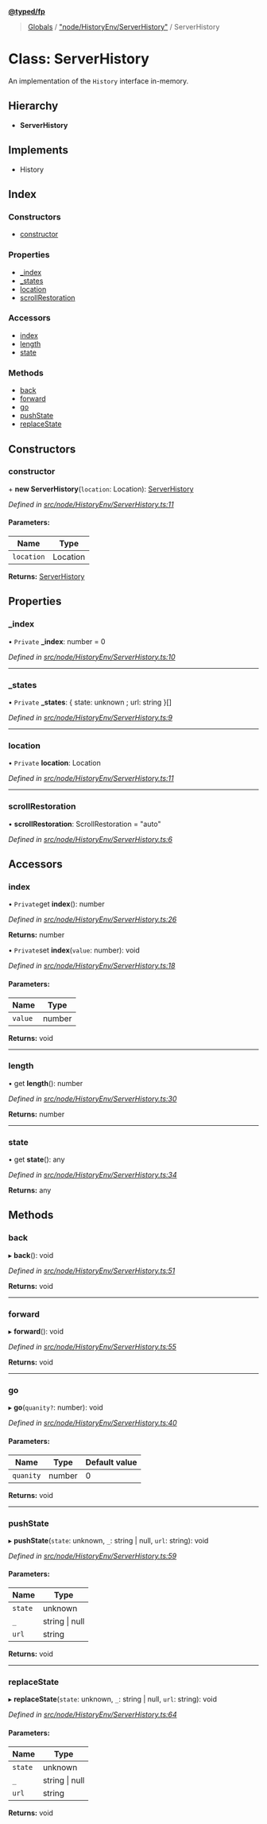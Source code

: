 **[@typed/fp](../README.md)**

> [Globals](../globals.md) / ["node/HistoryEnv/ServerHistory"](../modules/_node_historyenv_serverhistory_.md) / ServerHistory

# Class: ServerHistory

An implementation of the `History` interface in-memory.

## Hierarchy

* **ServerHistory**

## Implements

* History

## Index

### Constructors

* [constructor](_node_historyenv_serverhistory_.serverhistory.md#constructor)

### Properties

* [\_index](_node_historyenv_serverhistory_.serverhistory.md#_index)
* [\_states](_node_historyenv_serverhistory_.serverhistory.md#_states)
* [location](_node_historyenv_serverhistory_.serverhistory.md#location)
* [scrollRestoration](_node_historyenv_serverhistory_.serverhistory.md#scrollrestoration)

### Accessors

* [index](_node_historyenv_serverhistory_.serverhistory.md#index)
* [length](_node_historyenv_serverhistory_.serverhistory.md#length)
* [state](_node_historyenv_serverhistory_.serverhistory.md#state)

### Methods

* [back](_node_historyenv_serverhistory_.serverhistory.md#back)
* [forward](_node_historyenv_serverhistory_.serverhistory.md#forward)
* [go](_node_historyenv_serverhistory_.serverhistory.md#go)
* [pushState](_node_historyenv_serverhistory_.serverhistory.md#pushstate)
* [replaceState](_node_historyenv_serverhistory_.serverhistory.md#replacestate)

## Constructors

### constructor

\+ **new ServerHistory**(`location`: Location): [ServerHistory](_node_historyenv_serverhistory_.serverhistory.md)

*Defined in [src/node/HistoryEnv/ServerHistory.ts:11](https://github.com/TylorS/typed-fp/blob/f129829/src/node/HistoryEnv/ServerHistory.ts#L11)*

#### Parameters:

Name | Type |
------ | ------ |
`location` | Location |

**Returns:** [ServerHistory](_node_historyenv_serverhistory_.serverhistory.md)

## Properties

### \_index

• `Private` **\_index**: number = 0

*Defined in [src/node/HistoryEnv/ServerHistory.ts:10](https://github.com/TylorS/typed-fp/blob/f129829/src/node/HistoryEnv/ServerHistory.ts#L10)*

___

### \_states

• `Private` **\_states**: { state: unknown ; url: string  }[]

*Defined in [src/node/HistoryEnv/ServerHistory.ts:9](https://github.com/TylorS/typed-fp/blob/f129829/src/node/HistoryEnv/ServerHistory.ts#L9)*

___

### location

• `Private` **location**: Location

*Defined in [src/node/HistoryEnv/ServerHistory.ts:11](https://github.com/TylorS/typed-fp/blob/f129829/src/node/HistoryEnv/ServerHistory.ts#L11)*

___

### scrollRestoration

•  **scrollRestoration**: ScrollRestoration = "auto"

*Defined in [src/node/HistoryEnv/ServerHistory.ts:6](https://github.com/TylorS/typed-fp/blob/f129829/src/node/HistoryEnv/ServerHistory.ts#L6)*

## Accessors

### index

• `Private`get **index**(): number

*Defined in [src/node/HistoryEnv/ServerHistory.ts:26](https://github.com/TylorS/typed-fp/blob/f129829/src/node/HistoryEnv/ServerHistory.ts#L26)*

**Returns:** number

• `Private`set **index**(`value`: number): void

*Defined in [src/node/HistoryEnv/ServerHistory.ts:18](https://github.com/TylorS/typed-fp/blob/f129829/src/node/HistoryEnv/ServerHistory.ts#L18)*

#### Parameters:

Name | Type |
------ | ------ |
`value` | number |

**Returns:** void

___

### length

• get **length**(): number

*Defined in [src/node/HistoryEnv/ServerHistory.ts:30](https://github.com/TylorS/typed-fp/blob/f129829/src/node/HistoryEnv/ServerHistory.ts#L30)*

**Returns:** number

___

### state

• get **state**(): any

*Defined in [src/node/HistoryEnv/ServerHistory.ts:34](https://github.com/TylorS/typed-fp/blob/f129829/src/node/HistoryEnv/ServerHistory.ts#L34)*

**Returns:** any

## Methods

### back

▸ **back**(): void

*Defined in [src/node/HistoryEnv/ServerHistory.ts:51](https://github.com/TylorS/typed-fp/blob/f129829/src/node/HistoryEnv/ServerHistory.ts#L51)*

**Returns:** void

___

### forward

▸ **forward**(): void

*Defined in [src/node/HistoryEnv/ServerHistory.ts:55](https://github.com/TylorS/typed-fp/blob/f129829/src/node/HistoryEnv/ServerHistory.ts#L55)*

**Returns:** void

___

### go

▸ **go**(`quanity?`: number): void

*Defined in [src/node/HistoryEnv/ServerHistory.ts:40](https://github.com/TylorS/typed-fp/blob/f129829/src/node/HistoryEnv/ServerHistory.ts#L40)*

#### Parameters:

Name | Type | Default value |
------ | ------ | ------ |
`quanity` | number | 0 |

**Returns:** void

___

### pushState

▸ **pushState**(`state`: unknown, `_`: string \| null, `url`: string): void

*Defined in [src/node/HistoryEnv/ServerHistory.ts:59](https://github.com/TylorS/typed-fp/blob/f129829/src/node/HistoryEnv/ServerHistory.ts#L59)*

#### Parameters:

Name | Type |
------ | ------ |
`state` | unknown |
`_` | string \| null |
`url` | string |

**Returns:** void

___

### replaceState

▸ **replaceState**(`state`: unknown, `_`: string \| null, `url`: string): void

*Defined in [src/node/HistoryEnv/ServerHistory.ts:64](https://github.com/TylorS/typed-fp/blob/f129829/src/node/HistoryEnv/ServerHistory.ts#L64)*

#### Parameters:

Name | Type |
------ | ------ |
`state` | unknown |
`_` | string \| null |
`url` | string |

**Returns:** void

